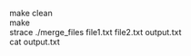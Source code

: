 make clean <br>
make <br>
strace ./merge_files file1.txt file2.txt output.txt <br>
cat output.txt <br>